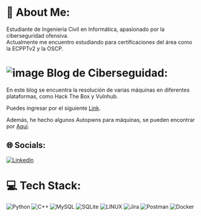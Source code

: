 # 💫 About Me:
Estudiante de Ingeniería Civil en Informática, apasionado por la ciberseguridad ofensiva.<br>Actualmente me encuentro estudiando para certificaciones del área como la ECPPTv2 y la OSCP.

# ![image](https://user-images.githubusercontent.com/108437302/232922767-e2e0f82b-878d-438d-8553-85a75b35dd54.png) Blog de Ciberseguidad:

En este blog se encuentra la resolución de varias máquinas en diferentes plataformas, como Hack The Box y Vulnhub.

Puedes ingresar por el siguiente [Link](https://grafisec.github.io).

Además, he hecho algunos Autopwns para máquinas, se pueden encontrar por [Aquí](https://github.com/grafisec/Autopwns).

## 🌐 Socials:
[![LinkedIn](https://img.shields.io/badge/LinkedIn-%230077B5.svg?logo=linkedin&logoColor=white)](https://linkedin.com/in/mirko-babic-velásquez) 

# 💻 Tech Stack:
![Python](https://img.shields.io/badge/python-3670A0?style=for-the-badge&logo=python&logoColor=ffdd54) ![C++](https://img.shields.io/badge/c++-%2300599C.svg?style=for-the-badge&logo=c%2B%2B&logoColor=white) ![MySQL](https://img.shields.io/badge/mysql-%2300f.svg?style=for-the-badge&logo=mysql&logoColor=white) ![SQLite](https://img.shields.io/badge/sqlite-%2307405e.svg?style=for-the-badge&logo=sqlite&logoColor=white) ![LINUX](https://img.shields.io/badge/Linux-FCC624?style=for-the-badge&logo=linux&logoColor=black) ![Jira](https://img.shields.io/badge/jira-%230A0FFF.svg?style=for-the-badge&logo=jira&logoColor=white) ![Postman](https://img.shields.io/badge/Postman-FF6C37?style=for-the-badge&logo=postman&logoColor=white) ![Docker](https://img.shields.io/badge/docker-%230db7ed.svg?style=for-the-badge&logo=docker&logoColor=white)

<!-- Proudly created with GPRM ( https://gprm.itsvg.in ) -->
